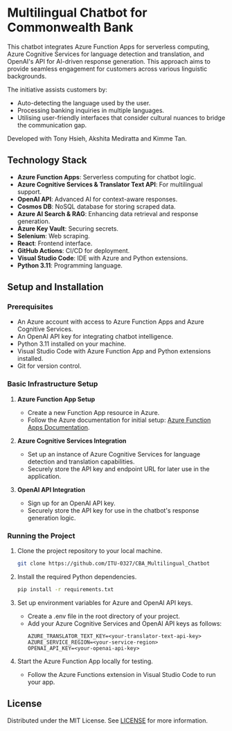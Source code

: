 # Multilingual Chatbot for Commonwealth Bank

This chatbot integrates Azure Function Apps for serverless computing, Azure Cognitive Services for language detection and translation, and OpenAI's API for AI-driven response generation. This approach aims to provide seamless engagement for customers across various linguistic backgrounds. 

The initiative assists customers by:
- Auto-detecting the language used by the user.
- Processing banking inquiries in multiple languages.
- Utilising user-friendly interfaces that consider cultural nuances to bridge the communication gap.

Developed with Tony Hsieh, Akshita Mediratta and Kimme Tan.

## Technology Stack

- **Azure Function Apps**: Serverless computing for chatbot logic.
- **Azure Cognitive Services & Translator Text API**: For multilingual support.
- **OpenAI API**: Advanced AI for context-aware responses.
- **Cosmos DB**: NoSQL database for storing scraped data.
- **Azure AI Search & RAG**: Enhancing data retrieval and response generation.
- **Azure Key Vault**: Securing secrets.
- **Selenium**: Web scraping.
- **React**: Frontend interface.
- **GitHub Actions**: CI/CD for deployment.
- **Visual Studio Code**: IDE with Azure and Python extensions.
- **Python 3.11**: Programming language.


## Setup and Installation

### Prerequisites

- An Azure account with access to Azure Function Apps and Azure Cognitive Services.
- An OpenAI API key for integrating chatbot intelligence.
- Python 3.11 installed on your machine.
- Visual Studio Code with Azure Function App and Python extensions installed.
- Git for version control.

### Basic Infrastructure Setup

1. **Azure Function App Setup**
   - Create a new Function App resource in Azure.
   - Follow the Azure documentation for initial setup: [Azure Function Apps Documentation](https://docs.microsoft.com/en-us/azure/azure-functions/).
2. **Azure Cognitive Services Integration**
   - Set up an instance of Azure Cognitive Services for language detection and translation capabilities.
   - Securely store the API key and endpoint URL for later use in the application.

3. **OpenAI API Integration**
   - Sign up for an OpenAI API key.
   - Securely store the API key for use in the chatbot's response generation logic.

### Running the Project

1. Clone the project repository to your local machine.
    ```bash
    git clone https://github.com/ITU-0327/CBA_Multilingual_Chatbot
    ```

2. Install the required Python dependencies.
   ```bash
   pip install -r requirements.txt
   ```

3. Set up environment variables for Azure and OpenAI API keys.
   - Create a .env file in the root directory of your project.
   - Add your Azure Cognitive Services and OpenAI API keys as follows:
     ```
     AZURE_TRANSLATOR_TEXT_KEY=<your-translator-text-api-key>
     AZURE_SERVICE_REGION=<your-service-region>
     OPENAI_API_KEY=<your-openai-api-key>
     ```

4. Start the Azure Function App locally for testing.
   - Follow the Azure Functions extension in Visual Studio Code to run your app.

## License

Distributed under the MIT License. See [LICENSE](LICENSE) for more information.
